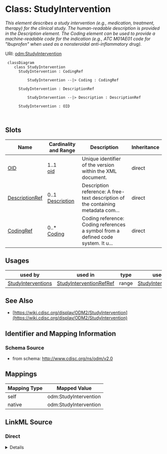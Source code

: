 # Class: StudyIntervention


_This element describes a study intervention (e.g., medication, treatment, therapy) for the clinical study. The human-readable description is provided in the Description element. The Coding element can be used to provide a machine-readable code for the indication (e.g., ATC M01AE01 code for "Ibuprofen" when used as a nonsteroidal anti-inflammatory drug)._





URI: [odm:StudyIntervention](http://www.cdisc.org/ns/odm/v2.0/StudyIntervention)



```mermaid
 classDiagram
    class StudyIntervention
      StudyIntervention : CodingRef
        
          StudyIntervention --|> Coding : CodingRef
        
      StudyIntervention : DescriptionRef
        
          StudyIntervention --|> Description : DescriptionRef
        
      StudyIntervention : OID
        
      
```




<!-- no inheritance hierarchy -->


## Slots

| Name | Cardinality and Range | Description | Inheritance |
| ---  | --- | --- | --- |
| [OID](OID.md) | 1..1 <br/> [oid](oid.md) | Unique identifier of the version within the XML document. | direct |
| [DescriptionRef](DescriptionRef.md) | 0..1 <br/> [Description](Description.md) | Description reference: A free-text description of the containing metadata com... | direct |
| [CodingRef](CodingRef.md) | 0..* <br/> [Coding](Coding.md) | Coding reference: Coding references a symbol from a defined code system. It u... | direct |





## Usages

| used by | used in | type | used |
| ---  | --- | --- | --- |
| [StudyInterventions](StudyInterventions.md) | [StudyInterventionRefRef](StudyInterventionRefRef.md) | range | [StudyIntervention](StudyIntervention.md) |






## See Also

* [https://wiki.cdisc.org/display/ODM2/StudyIntervention](https://wiki.cdisc.org/display/ODM2/StudyIntervention)

## Identifier and Mapping Information







### Schema Source


* from schema: http://www.cdisc.org/ns/odm/v2.0





## Mappings

| Mapping Type | Mapped Value |
| ---  | ---  |
| self | odm:StudyIntervention |
| native | odm:StudyIntervention |





## LinkML Source

<!-- TODO: investigate https://stackoverflow.com/questions/37606292/how-to-create-tabbed-code-blocks-in-mkdocs-or-sphinx -->

### Direct

<details>
```yaml
name: StudyIntervention
description: This element describes a study intervention (e.g., medication, treatment,
  therapy) for the clinical study. The human-readable description is provided in the
  Description element. The Coding element can be used to provide a machine-readable
  code for the indication (e.g., ATC M01AE01 code for "Ibuprofen" when used as a nonsteroidal
  anti-inflammatory drug).
from_schema: http://www.cdisc.org/ns/odm/v2.0
see_also:
- https://wiki.cdisc.org/display/ODM2/StudyIntervention
slots:
- OID
- DescriptionRef
- CodingRef
slot_usage:
  OID:
    name: OID
    domain_of:
    - Study
    - MetaDataVersion
    - Standard
    - ValueListDef
    - WhereClauseDef
    - StudyEventGroupDef
    - StudyEventDef
    - ItemGroupDef
    - ItemDef
    - CodeList
    - MethodDef
    - ConditionDef
    - CommentDef
    - StudyIndication
    - StudyIntervention
    - StudyObjective
    - StudyEndPoint
    - StudyTargetPopulation
    - StudyEstimand
    - Arm
    - Epoch
    - StudyParameter
    - StudyTiming
    - TransitionTimingConstraint
    - AbsoluteTimingConstraint
    - RelativeTimingConstraint
    - DurationTimingConstraint
    - WorkflowDef
    - Transition
    - Branching
    - Criterion
    - User
    - Organization
    - Location
    - SignatureDef
    - Query
    range: oid
    required: true
  DescriptionRef:
    name: DescriptionRef
    domain_of:
    - Study
    - MetaDataVersion
    - ValueListDef
    - StudyEventGroupRef
    - StudyEventGroupDef
    - StudyEventDef
    - ItemGroupDef
    - Origin
    - ItemDef
    - CodeList
    - CodeListItem
    - MethodDef
    - ConditionDef
    - CommentDef
    - Protocol
    - StudyStructure
    - TrialPhase
    - StudyIndication
    - StudyIntervention
    - StudyObjective
    - StudyEndPoint
    - StudyTargetPopulation
    - StudyEstimand
    - IntercurrentEvent
    - SummaryMeasure
    - Arm
    - Epoch
    - TransitionTimingConstraint
    - AbsoluteTimingConstraint
    - RelativeTimingConstraint
    - DurationTimingConstraint
    - WorkflowDef
    - Criterion
    - Organization
    - Location
    - ODMFileMetadata
    range: Description
    maximum_cardinality: 1
  CodingRef:
    name: CodingRef
    multivalued: true
    domain_of:
    - StudyEventGroupDef
    - StudyEventDef
    - ItemGroupDef
    - Origin
    - SourceItems
    - SourceItem
    - ItemDef
    - CodeList
    - CodeListItem
    - StudyIndication
    - StudyIntervention
    - StudyTargetPopulation
    - StudyParameter
    - ParameterValue
    - Criterion
    - Annotation
    range: Coding
    inlined: true
    inlined_as_list: true
class_uri: odm:StudyIntervention

```
</details>

### Induced

<details>
```yaml
name: StudyIntervention
description: This element describes a study intervention (e.g., medication, treatment,
  therapy) for the clinical study. The human-readable description is provided in the
  Description element. The Coding element can be used to provide a machine-readable
  code for the indication (e.g., ATC M01AE01 code for "Ibuprofen" when used as a nonsteroidal
  anti-inflammatory drug).
from_schema: http://www.cdisc.org/ns/odm/v2.0
see_also:
- https://wiki.cdisc.org/display/ODM2/StudyIntervention
slot_usage:
  OID:
    name: OID
    domain_of:
    - Study
    - MetaDataVersion
    - Standard
    - ValueListDef
    - WhereClauseDef
    - StudyEventGroupDef
    - StudyEventDef
    - ItemGroupDef
    - ItemDef
    - CodeList
    - MethodDef
    - ConditionDef
    - CommentDef
    - StudyIndication
    - StudyIntervention
    - StudyObjective
    - StudyEndPoint
    - StudyTargetPopulation
    - StudyEstimand
    - Arm
    - Epoch
    - StudyParameter
    - StudyTiming
    - TransitionTimingConstraint
    - AbsoluteTimingConstraint
    - RelativeTimingConstraint
    - DurationTimingConstraint
    - WorkflowDef
    - Transition
    - Branching
    - Criterion
    - User
    - Organization
    - Location
    - SignatureDef
    - Query
    range: oid
    required: true
  DescriptionRef:
    name: DescriptionRef
    domain_of:
    - Study
    - MetaDataVersion
    - ValueListDef
    - StudyEventGroupRef
    - StudyEventGroupDef
    - StudyEventDef
    - ItemGroupDef
    - Origin
    - ItemDef
    - CodeList
    - CodeListItem
    - MethodDef
    - ConditionDef
    - CommentDef
    - Protocol
    - StudyStructure
    - TrialPhase
    - StudyIndication
    - StudyIntervention
    - StudyObjective
    - StudyEndPoint
    - StudyTargetPopulation
    - StudyEstimand
    - IntercurrentEvent
    - SummaryMeasure
    - Arm
    - Epoch
    - TransitionTimingConstraint
    - AbsoluteTimingConstraint
    - RelativeTimingConstraint
    - DurationTimingConstraint
    - WorkflowDef
    - Criterion
    - Organization
    - Location
    - ODMFileMetadata
    range: Description
    maximum_cardinality: 1
  CodingRef:
    name: CodingRef
    multivalued: true
    domain_of:
    - StudyEventGroupDef
    - StudyEventDef
    - ItemGroupDef
    - Origin
    - SourceItems
    - SourceItem
    - ItemDef
    - CodeList
    - CodeListItem
    - StudyIndication
    - StudyIntervention
    - StudyTargetPopulation
    - StudyParameter
    - ParameterValue
    - Criterion
    - Annotation
    range: Coding
    inlined: true
    inlined_as_list: true
attributes:
  OID:
    name: OID
    description: Unique identifier of the version within the XML document.
    from_schema: http://www.cdisc.org/ns/odm/v2.0
    rank: 1000
    identifier: true
    alias: OID
    owner: StudyIntervention
    domain_of:
    - Study
    - MetaDataVersion
    - Standard
    - ValueListDef
    - WhereClauseDef
    - StudyEventGroupDef
    - StudyEventDef
    - ItemGroupDef
    - ItemDef
    - CodeList
    - MethodDef
    - ConditionDef
    - CommentDef
    - StudyIndication
    - StudyIntervention
    - StudyObjective
    - StudyEndPoint
    - StudyTargetPopulation
    - StudyEstimand
    - Arm
    - Epoch
    - StudyParameter
    - StudyTiming
    - TransitionTimingConstraint
    - AbsoluteTimingConstraint
    - RelativeTimingConstraint
    - DurationTimingConstraint
    - WorkflowDef
    - Transition
    - Branching
    - Criterion
    - User
    - Organization
    - Location
    - SignatureDef
    - Query
    range: oid
    required: true
  DescriptionRef:
    name: DescriptionRef
    description: 'Description reference: A free-text description of the containing
      metadata component, unless restricted by Business Rules.'
    from_schema: http://www.cdisc.org/ns/odm/v2.0
    rank: 1000
    identifier: false
    alias: DescriptionRef
    owner: StudyIntervention
    domain_of:
    - Study
    - MetaDataVersion
    - ValueListDef
    - StudyEventGroupRef
    - StudyEventGroupDef
    - StudyEventDef
    - ItemGroupDef
    - Origin
    - ItemDef
    - CodeList
    - CodeListItem
    - MethodDef
    - ConditionDef
    - CommentDef
    - Protocol
    - StudyStructure
    - TrialPhase
    - StudyIndication
    - StudyIntervention
    - StudyObjective
    - StudyEndPoint
    - StudyTargetPopulation
    - StudyEstimand
    - IntercurrentEvent
    - SummaryMeasure
    - Arm
    - Epoch
    - TransitionTimingConstraint
    - AbsoluteTimingConstraint
    - RelativeTimingConstraint
    - DurationTimingConstraint
    - WorkflowDef
    - Criterion
    - Organization
    - Location
    - ODMFileMetadata
    range: Description
    maximum_cardinality: 1
  CodingRef:
    name: CodingRef
    description: 'Coding reference: Coding references a symbol from a defined code
      system. It uses a code defined in a terminology system to associate semantics
      with a given term, codelist, variable, or group of variables. The presence of
      a Coding element associates a meaning to its parent element. Including multiple
      Coding elements for a given parent indicates synonymous meanings provided by
      different code systems or code system versions.'
    from_schema: http://www.cdisc.org/ns/odm/v2.0
    rank: 1000
    multivalued: true
    identifier: false
    alias: CodingRef
    owner: StudyIntervention
    domain_of:
    - StudyEventGroupDef
    - StudyEventDef
    - ItemGroupDef
    - Origin
    - SourceItems
    - SourceItem
    - ItemDef
    - CodeList
    - CodeListItem
    - StudyIndication
    - StudyIntervention
    - StudyTargetPopulation
    - StudyParameter
    - ParameterValue
    - Criterion
    - Annotation
    range: Coding
    inlined: true
    inlined_as_list: true
class_uri: odm:StudyIntervention

```
</details>
